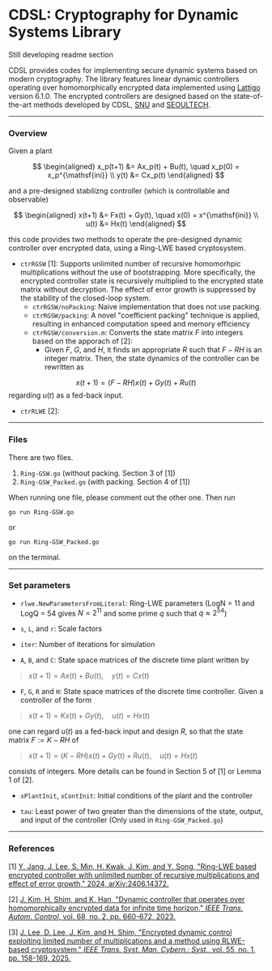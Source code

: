 # CDSL: Cryptography for Dynamic Systems Library

Still developing readme section

CDSL provides codes for implementing secure dynamic systems based on modern cryptography.
The library features linear dynamic controllers operating over homomorphically encrypted data implemented using [Lattigo](https://github.com/tuneinsight/lattigo) version 6.1.0.
The encrypted controllers are designed based on the state-of-the-art methods developed by CDSL, [SNU](https://post.cdsl.kr/) and [SEOULTECH](https://junsookim4.wordpress.com/).


---

### Overview


Given a plant 

$$
\begin{aligned}
x_p(t+1) &= Ax_p(t) + Bu(t), \quad x_p(0) = x_p^{\mathsf{ini}} \\
y(t) &= Cx_p(t)
\end{aligned}
$$

and a pre-designed stabilizng controller (which is controllable and observable)

$$
\begin{aligned}
x(t+1) &= Fx(t) + Gy(t), \quad x(0) = x^{\mathsf{ini}} \\
u(t) &= Hx(t)
\end{aligned}
$$

this code provides two methods to operate the pre-designed dynamic controller over encrypted data, using a Ring-LWE based cryptosystem. 


- `ctrRGSW` [1]: Supports unlimited number of recursive homomorhpic multiplications without the use of bootstrapping. More specifically, the encrypted controller state is recursively multiplied to the encrypted state matrix without decryption. The effect of error growth is suppressed by the stability of the closed-loop system. 
    - `ctrRGSW/noPacking`: Naive implementation that does not use packing. 
    - `ctrRGSW/packing`: A novel "coefficient packing" technique is applied, resulting in enhanced computation speed and memory efficiency   
    - `ctrRGSW/conversion.m`: Converts the state matrix $F$ into integers based on the apporach of [2]:
       - Given $F$, $G$, and $H$, it finds an appropriate $R$ such that $F-RH$ is an integer matrix. Then, the state dynamics of the controller can be rewritten as

$$
x(t+1) = (F-RH)x(t) + Gy(t) + Ru(t)
$$
regarding $u(t)$ as a fed-back input.

- `ctrRLWE` [2]: 
 

---

### Files
There are two files. 
1. `Ring-GSW.go` (without packing. Section 3 of [1])
2. `Ring-GSW_Packed.go` (with packing. Section 4 of [1])

When running one file, please comment out the other one. 
Then run

```
go run Ring-GSW.go  
```
or
```
go run Ring-GSW_Packed.go  
```
on the terminal.

---

### Set parameters 

* `rlwe.NewParametersFromLiteral`: Ring-LWE parameters (LogN = 11 and LogQ = 54 gives $N=2^{11}$ and some prime $q$ such that $q \approx 2^{54}$)

* `s`, `L`, and `r`: Scale factors 

* `iter`: Number of iterations for simulation 

* `A`, `B`, and `C`: State space matrices of the discrete time plant written by

> $x(t+1) = Ax(t) + Bu(t), \quad y(t) = Cx(t)$

* `F`, `G`, `R` and `H`: State space matrices of the discrete time controller. 
Given a controller of the form 
> $x(t+1) = Kx(t) + Gy(t), \quad u(t) = Hx(t)$

one can regard $u(t)$ as a fed-back input and design $R$, so that the state matrix $F:=K-RH$ of
> $x(t+1) = (K-RH)x(t) + Gy(t)+Ru(t), \quad u(t) = Hx(t)$

consists of integers. More details can be found in Section 5 of [1] or Lemma 1 of [2].

* `xPlantInit`, `xContInit`: Initial conditions of the plant and the controller

* `tau`: Least power of two greater than the dimensions of the state, output, and input of the controller (Only used in `Ring-GSW_Packed.go`)

---

### References
[1] [Y. Jang, J. Lee, S. Min, H. Kwak, J. Kim, and Y. Song, "Ring-LWE based encrypted controller with unlimited number of recursive multiplications and effect of error growth," 2024, arXiv:2406.14372.](https://arxiv.org/abs/2406.14372)

[2] [J. Kim, H. Shim, and K. Han, "Dynamic controller that operates over homomorphically encrypted data for infinite time horizon," _IEEE Trans. Autom. Control_, vol. 68, no. 2, pp. 660-672, 2023.](https://ieeexplore.ieee.org/abstract/document/9678042)

[3] [J. Lee, D. Lee, J. Kim, and H. Shim, "Encrypted dynamic control exploiting limited number of multiplications and a method using RLWE-based cryptosystem," _IEEE Trans. Syst. Man. Cybern.: Syst._, vol. 55, no. 1, pp. 158-169, 2025.](https://ieeexplore.ieee.org/abstract/document/10730788)


